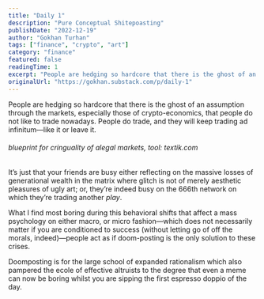 ```yaml
---
title: "Daily 1"
description: "Pure Conceptual Shitepoasting"
publishDate: "2022-12-19"
author: "Gokhan Turhan"
tags: ["finance", "crypto", "art"]
category: "finance"
featured: false
readingTime: 1
excerpt: "People are hedging so hardcore that there is the ghost of an assumption through the markets, especially those of crypto-economics, that people do not like to trade nowadays. People do trade, and they..."
originalUrl: "https://gokhan.substack.com/p/daily-1"
---
```


People are hedging so hardcore that there is the ghost of an assumption through the markets, especially those of crypto-economics, that people do not like to trade nowadays. People do trade, and they will keep trading ad infinitum—like it or leave it.

###### blueprint for cringuality of alegal markets, tool: textik.com

It’s just that your friends are busy either reflecting on the massive losses of generational wealth in the matrix where glitch is not of merely aesthetic pleasures of ugly art; or, they’re indeed busy on the 666th network on which they’re trading another *play*.

What I find most boring during this behavioral shifts that affect a mass psychology on either macro, or micro fashion—which does not necessarily matter if you are conditioned to success (without letting go of off the morals, indeed)—people act as if doom-posting is the only solution to these crises.

Doomposting is for the large school of expanded rationalism which also pampered the ecole of effective altruists to the degree that even a meme can now be boring whilst you are sipping the first espresso doppio of the day.